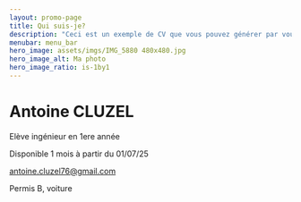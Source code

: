 ```yaml
---
layout: promo-page
title: Qui suis-je?
description: "Ceci est un exemple de CV que vous pouvez générer par vous-même"
menubar: menu_bar
hero_image: assets/imgs/IMG_5880 480x480.jpg
hero_image_alt: Ma photo
hero_image_ratio: is-1by1
---
```


# Antoine CLUZEL
Elève ingénieur en 1ere année


Disponible 1 mois à partir du 01/07/25

[antoine.cluzel76@gmail.com](mailto:antoine.cluzel76@gmail.com)

Permis B, voiture

